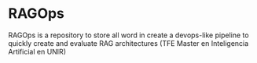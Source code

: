 # RAGOps
RAGOps is a repository to store all word in create a devops-like pipeline to quickly create and evaluate RAG architectures (TFE Master en Inteligencia Artificial en UNIR)

